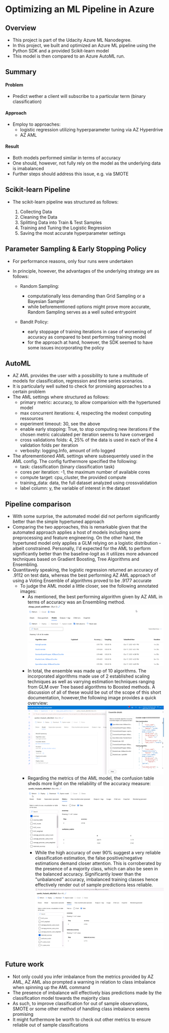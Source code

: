 # Optimizing an ML Pipeline in Azure

## Overview
- This project is part of the Udacity Azure ML Nanodegree.
- In this project, we built and optimized an Azure ML pipeline using the Python SDK and a provided Scikit-learn model
- This model is then compared to an Azure AutoML run.

## Summary

#### Problem 

- Predict wether a client will subscribe to a particular term (binary classification)

#### Approach
- Employ to approaches: 
    - logistic regression utilizing hyperparameter tuning via AZ Hyperdrive
    - AZ AML

#### Result

- Both models performed similar in terms of accuracy
- One should, however, not fully rely on the model as the underlying data is imabalanced
- Further steps should address this issue, e.g. via SMOTE

## Scikit-learn Pipeline
- The scikit-learn pipeline was structured as follows:

    1. Collecting Data
    2. Cleaning the Data
    3. Splitting Data into Train & Test Samples
    4. Training and Tuning the Logistic Regression
    5. Saving the most accurate hyperparameter settings

## Parameter Sampling & Early Stopping Policy
- For performance reasons, only four runs were undertaken
- In principle, however, the advantages of the underlying strategy are as follows:

    - Random Sampling:
        - computationally less demanding than Grid Sampling or a Bayesian Sampler
        - while beforementioned options might prove more accurate, Random Sampling serves as a well suited entrypoint
    
    - Bandit Policy:
        - early stoppage of training iterations in case of worsening of accuracy as compared to best performing training model
        - for the approach at hand, however, the SDK seemed to have some issues incorporating the policy 

## AutoML
- AZ AML provides the user with a possibility to tune a multitude of models for classification, regression and time series scenarios.
- It is particularly well suited to check for promising approaches to a certain problem
- The AML settings where structured as follows:
    - primary metric: accuracy, to allow comparision with the hypertuned model
    - max concurrent iterations: 4, respecting the modest computing ressources
    - experiment timeout: 30, see the above
    - enable early stopping: True, to stop computing new iterations if the chosen metric calculated per iteration seems to have converged
    - cross validations folds: 4, 25% of the data is used in each of the 4 validation folds per iteration
    - verbosity: logging.Info, amount of info logged
- The aforementioned AML settings where subsequentely used in the AML config. The config furthermore specified the following:
    - task: classification (binary classification task)
    - cores per iteration: -1, the maximum number of available cores
    - compute target: cpu_cluster, the provided compute
    - training_data: data, the full dataset analyzed using crossvalidation
    - label column: y, the variable of interest in the dataset

## Pipeline comparison
- With some surprise, the automated model did not perform significantly better than the simple  hypertuned approach
- Comparing the two approaches, this is remarkable given that the automated approach applies a host of models including some preprocessing and feature engineering. On the other hand, the hypertuned model only applies a GLM relying on a logistic distribution - albeit constrained. Personally, I'd expected for the AML to perform significantly better than the baseline-logit as it utilizes more advanced techniques based on Gradient Boosting, Tree Algorithms and Ensembling.
- Quantitavely speaking, the logistic regression returned an accuracy of .9112 on test data, whereas the best performing AZ AML approach of using a Voting Ensemble of algorithms proved to be .9177 accurate
    - To judge the AML model a little closer, see the following annotated images:
        - As mentioned, the best performing algorithm given by AZ AML in terms of accuracy was an Ensembling method.
        ![Ensemble Methods](/AML/AML_sorted.png)
        - In total, the ensemble was made up of 10 algorithms. The incorporated algorithms made use of 2 established scaling techniques as well as varrying estimation techniques ranging from GLM over Tree based algorithms to Boosted methods. A discussion of all of these would be out of the scope of this short documentation, however,the following image provides a quick overview: 
        ![Ensemble Details](/AML/AML_ensembling_details.png)
        - Regarding the metrics of the AML model, the confusion table sheds more light on the reliability of the accuracy measure:
        ![AML Confusion Table](/AML/AML_confusion_table.png)
            - While the high accuracy of over 90% suggest a very reliable classification estimation, the false positive/negative estimations demand closer attention. This is corroberated by the presence of a majority class, which can also be seen in the balanced accuracy. Significantly lower than the "unbalanced" accuracy, imbalanced training classes hence effectively render out of sample predictions less reliable.
            ![AML Accuracy](/AML/AML_balanced_acc.png)
            
## Future work
- Not only could you infer imbalance from the metrics provided by AZ AML, AZ AML also prompted a warning in relation to class imbalance when spinning up the AML command
- The presence of imbalance will effectively bias predictions made by the classification model towards the majority class
- As such, to improve classification for out of sample observations, SMOTE or some other method of handling class imbalance seems promising
- It might furthermore be worth to check out other metrics to ensure reliable out of sample classifications
